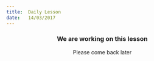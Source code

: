 ```yaml
---
title:  Daily Lesson
date:   14/03/2017
---
```


### <center>We are working on this lesson</center>
<center>Please come back later</center>